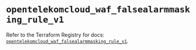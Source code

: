 # `opentelekomcloud_waf_falsealarmmasking_rule_v1`

Refer to the Terraform Registry for docs: [`opentelekomcloud_waf_falsealarmmasking_rule_v1`](https://registry.terraform.io/providers/opentelekomcloud/opentelekomcloud/1.36.41/docs/resources/waf_falsealarmmasking_rule_v1).
